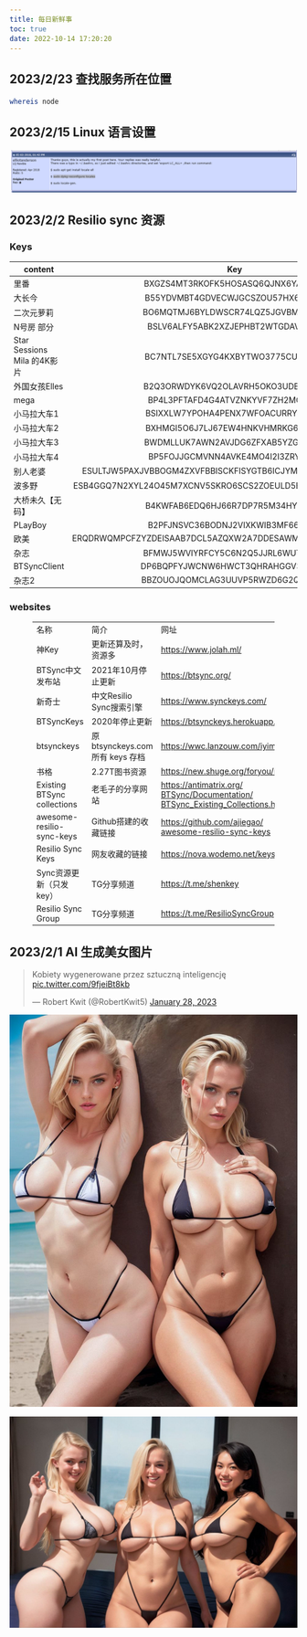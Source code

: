 ```yaml
---
title: 每日新鲜事
toc: true
date: 2022-10-14 17:20:20
---
```


## 2023/2/23 查找服务所在位置

```bash
whereis node
```

## 2023/2/15 Linux 语言设置

![image-20230215203658613](每日新鲜事/image-20230215203658613.png)

## 2023/2/2 Resilio sync 资源

### Keys

| content                     |                             Key                             |
| --------------------------- | :---------------------------------------------------------: |
| 里番                        |              BXGZS4MT3RKOFK5HOSASQ6QJNX6YAWO4Z              |
| 大长今                      |              B55YDVMBT4GDVECWJGCSZOU57HX6CIMJR              |
| 二次元萝莉                  |              BO6MQTMJ6BYLDWSCR74LQZ5JGVBMGGYLO              |
| N号房 部分                  |              BSLV6ALFY5ABK2XZJEPHBT2WTGDAVN5HE              |
| Star Sessions Mila 的4K影片 |              BC7NTL7SE5XGYG4KXBYTWO3775CUDYORP              |
| 外国女孩Elles               |              B2Q3ORWDYK6VQ2OLAVRH5OKO3UDBASGPF              |
| mega                        |              BP4L3PFTAFD4G4ATVZNKYVF7ZH2MGNN6I              |
| 小马拉大车1                 |              BSIXXLW7YPOHA4PENX7WFOACURRYJC3N6              |
| 小马拉大车2                 |              BXHMGI5O6J7LJ67EW4HNKVHMRKG6JZAS3              |
| 小马拉大车3                 |              BWDMLLUK7AWN2AVJDG6ZFXAB5YZGKK2V6              |
| 小马拉大车4                 |              BP5FOJJGCMVNN4AVKE4MO4I2I3ZRY5FXV              |
| 别人老婆                    | ESULTJW5PAXJVBBOGM4ZXVFBBISCKFISYGTB6ICJYMJGLDBVZL2PC5RO6SA |
| 波多野                      | ESB4GGQ7N2XYL24O45M7XCNV5SKRO6SCS2ZOEULD5B2BCLZWNVX73QKHTRQ |
| 大桥未久【无码】            |              B4KWFAB6EDQ6HJ66R7DP7R5M34HYHLKKY              |
| PLayBoy                     |              B2PFJNSVC36BODNJ2VIXKWIB3MF66ZZJW              |
| 欧美                        | ERQDRWQMPCFZYZDEISAAB7DCL5AZQXW2A7DDESAWM5C3SHFBNPTDABPCJMY |
| 杂志                        |              BFMWJ5WVIYRFCY5C6N2Q5JJRL6WUTCGW3              |
| BTSyncClient                |              DP6BQPFYJWCNW6HWCT3QHRAHGGV3AH23S              |
| 杂志2                       |              BBZOUOJQOMCLAG3UUVP5RWZD6G2QGQU5P              |


### websites

<figure class="wp-block-table is-style-regular"><table class="mtr-table mtr-tr-td"><tbody><tr><td data-mtr-content="名称" class="mtr-td-tag"><div class="mtr-cell-content">名称</div></td><td data-mtr-content="简介" class="mtr-td-tag"><div class="mtr-cell-content">简介</div></td><td data-mtr-content="网址" class="mtr-td-tag"><div class="mtr-cell-content">网址</div></td></tr><tr><td data-mtr-content="名称" class="mtr-td-tag"><div class="mtr-cell-content">神Key</div></td><td data-mtr-content="简介" class="mtr-td-tag"><div class="mtr-cell-content">更新还算及时，资源多</div></td><td data-mtr-content="网址" class="mtr-td-tag"><div class="mtr-cell-content"><a href="https://www.jolah.ml/" target="_blank" rel="noreferrer noopener">https://www.jolah.ml/</a></div></td></tr><tr><td data-mtr-content="名称" class="mtr-td-tag"><div class="mtr-cell-content">BTSync中文发布站</div></td><td data-mtr-content="简介" class="mtr-td-tag"><div class="mtr-cell-content">2021年10月停止更新</div></td><td data-mtr-content="网址" class="mtr-td-tag"><div class="mtr-cell-content"><a href="https://btsync.org/" target="_blank" rel="noreferrer noopener">https://btsync.org/</a></div></td></tr><tr><td data-mtr-content="名称" class="mtr-td-tag"><div class="mtr-cell-content">新奇士</div></td><td data-mtr-content="简介" class="mtr-td-tag"><div class="mtr-cell-content">中文Resilio Sync搜索引擎</div></td><td data-mtr-content="网址" class="mtr-td-tag"><div class="mtr-cell-content"><a href="https://www.synckeys.com/" target="_blank" rel="noreferrer noopener">https://www.synckeys.com/</a></div></td></tr><tr><td data-mtr-content="名称" class="mtr-td-tag"><div class="mtr-cell-content">BTSyncKeys</div></td><td data-mtr-content="简介" class="mtr-td-tag"><div class="mtr-cell-content">2020年停止更新</div></td><td data-mtr-content="网址" class="mtr-td-tag"><div class="mtr-cell-content"><a href="https://btsynckeys.herokuapp.com/" target="_blank" rel="noreferrer noopener">https://btsynckeys.herokuapp.com/</a></div></td></tr><tr><td data-mtr-content="名称" class="mtr-td-tag"><div class="mtr-cell-content">btsynckeys</div></td><td data-mtr-content="简介" class="mtr-td-tag"><div class="mtr-cell-content">原 btsynckeys.com 所有 keys 存档</div></td><td data-mtr-content="网址" class="mtr-td-tag"><div class="mtr-cell-content"><a href="https://wwc.lanzouw.com/iyimS0ci8vqb" target="_blank" rel="noreferrer noopener">https://wwc.lanzouw.com/iyimS0ci8vqb</a></div></td></tr><tr><td data-mtr-content="名称" class="mtr-td-tag"><div class="mtr-cell-content">书格</div></td><td data-mtr-content="简介" class="mtr-td-tag"><div class="mtr-cell-content">2.27T图书资源</div></td><td data-mtr-content="网址" class="mtr-td-tag"><div class="mtr-cell-content"><a href="https://new.shuge.org/foryou/resilio_sync/" target="_blank" rel="noreferrer noopener">https://new.shuge.org/foryou/resilio_sync/</a></div></td></tr><tr><td data-mtr-content="名称" class="mtr-td-tag"><div class="mtr-cell-content">Existing BTSync collections</div></td><td data-mtr-content="简介" class="mtr-td-tag"><div class="mtr-cell-content">老毛子的分享网站</div></td><td data-mtr-content="网址" class="mtr-td-tag"><div class="mtr-cell-content"><a href="https://antimatrix.org/BTSync/Documentation/BTSync_Existing_Collections.html" target="_blank" rel="noreferrer noopener">https://antimatrix.org/<br>BTSync/Documentation/<br>BTSync_Existing_Collections.html</a></div></td></tr><tr><td data-mtr-content="名称" class="mtr-td-tag"><div class="mtr-cell-content">awesome-resilio-sync-keys</div></td><td data-mtr-content="简介" class="mtr-td-tag"><div class="mtr-cell-content">Github搭建的收藏链接</div></td><td data-mtr-content="网址" class="mtr-td-tag"><div class="mtr-cell-content"><a href="https://github.com/ajiegao/awesome-resilio-sync-keys" target="_blank" rel="noreferrer noopener">https://github.com/ajiegao/<br>awesome-resilio-sync-keys</a></div></td></tr><tr><td data-mtr-content="名称" class="mtr-td-tag"><div class="mtr-cell-content">Resilio Sync Keys</div></td><td data-mtr-content="简介" class="mtr-td-tag"><div class="mtr-cell-content">网友收藏的链接</div></td><td data-mtr-content="网址" class="mtr-td-tag"><div class="mtr-cell-content"><a href="https://nova.wodemo.net/keys" target="_blank" rel="noreferrer noopener">https://nova.wodemo.net/keys</a></div></td></tr><tr><td data-mtr-content="名称" class="mtr-td-tag"><div class="mtr-cell-content">Sync资源更新（只发key）</div></td><td data-mtr-content="简介" class="mtr-td-tag"><div class="mtr-cell-content">TG分享频道</div></td><td data-mtr-content="网址" class="mtr-td-tag"><div class="mtr-cell-content"><a href="https://t.me/shenkey" target="_blank" rel="noreferrer noopener">https://t.me/shenkey</a></div></td></tr><tr><td data-mtr-content="名称" class="mtr-td-tag"><div class="mtr-cell-content">Resilio Sync Group</div></td><td data-mtr-content="简介" class="mtr-td-tag"><div class="mtr-cell-content">TG分享频道</div></td><td data-mtr-content="网址" class="mtr-td-tag"><div class="mtr-cell-content"><a href="https://t.me/ResilioSyncGroup" target="_blank" rel="noreferrer noopener">https://t.me/ResilioSyncGroup</a></div></td></tr></tbody></table></figure>

## 2023/2/1 AI 生成美女图片

<blockquote class="twitter-tweet"><p lang="pl" dir="ltr">Kobiety wygenerowane przez sztuczną inteligencję <a href="https://t.co/9fjeiBt8kb">pic.twitter.com/9fjeiBt8kb</a></p>&mdash; Robert Kwit (@RobertKwit5) <a href="https://twitter.com/RobertKwit5/status/1619355483495874560?ref_src=twsrc%5Etfw">January 28, 2023</a></blockquote> <script async src="https://platform.twitter.com/widgets.js" charset="utf-8"></script>

![photo_2023-02-01_13-51-14](每日新鲜事/photo_2023-02-01_13-51-14.jpg)

![photo_2023-02-01_13-51-02](每日新鲜事/photo_2023-02-01_13-51-02.jpg)